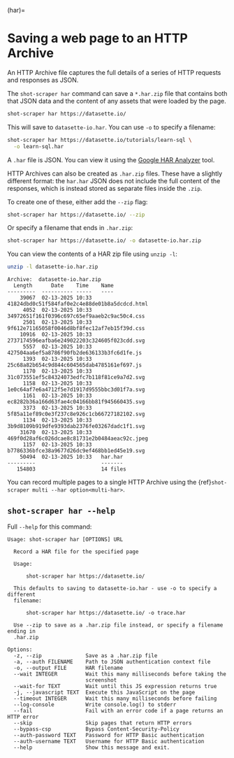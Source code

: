 (har)=

# Saving a web page to an HTTP Archive

An HTTP Archive file captures the full details of a series of HTTP requests and responses as JSON.

The `shot-scraper har` command can save a `*.har.zip` file that contains both that JSON data and the content of any assets that were loaded by the page.
```bash
shot-scraper har https://datasette.io/
```
This will save to `datasette-io.har`. You can use `-o` to specify a filename:
```bash
shot-scraper har https://datasette.io/tutorials/learn-sql \
  -o learn-sql.har
```
A `.har` file is JSON. You can view it using the [Google HAR Analyzer](https://toolbox.googleapps.com/apps/har_analyzer/) tool.

HTTP Archives can also be created as `.har.zip` files. These have a slightly different format: the `har.har` JSON does not include the full content of the responses, which is instead stored as separate files inside the `.zip`.

To create one of these, either add the `--zip` flag:

```bash
shot-scraper har https://datasette.io/ --zip
```
Or specify a filename that ends in `.har.zip`:
```bash
shot-scraper har https://datasette.io/ -o datasette-io.har.zip
```

You can view the contents of a HAR zip file using `unzip -l`:
```bash
unzip -l datasette-io.har.zip
```
```
Archive:  datasette-io.har.zip
  Length      Date    Time    Name
---------  ---------- -----   ----
    39067  02-13-2025 10:33   41824dbd0c51f584faf0e2c4e88de01b8a5dcdcd.html
     4052  02-13-2025 10:33   34972651f161f0396c697c65ef9aaeb2c9ac50c4.css
     2501  02-13-2025 10:33   9f612e71165058f0046d8bf8fec12af7eb15f39d.css
    10916  02-13-2025 10:33   2737174596eafba6e249022203c324605f023cdd.svg
     5557  02-13-2025 10:33   427504aa6ef5a8786f90fb2de636133b3fc6d1fe.js
     1393  02-13-2025 10:33   25c68a82b654c9d844c604565dab4785161ef697.js
     1170  02-13-2025 10:33   31c073551ef5c84324073edfc7b118f81ce9a7d2.svg
     1158  02-13-2025 10:33   1e0c64af7e6a4712f5e7d1917d9555bbc3d01f7a.svg
     1161  02-13-2025 10:33   ec8282b36a166d63fae4c04166bb81f945660435.svg
     3373  02-13-2025 10:33   5f85a11ef89c0e3f237c8e926c1cb66727182102.svg
     1134  02-13-2025 10:33   3b9d8109b919dfe9393dab2376fe03267dadc1f1.svg
    31670  02-13-2025 10:33   469f0d28af6c026dcae8c81731e2b0484aeac92c.jpeg
     1157  02-13-2025 10:33   b7786336bfce38a9677d26dc9ef468bb1ed45e19.svg
    50494  02-13-2025 10:33   har.har
---------                     -------
   154803                     14 files
```

You can record multiple pages to a single HTTP Archive using the {ref}`shot-scraper multi --har option<multi-har>`.

## `shot-scraper har --help`

Full `--help` for this command:

<!-- [[[cog
import cog
from shot_scraper import cli
from click.testing import CliRunner
runner = CliRunner()
result = runner.invoke(cli.cli, ["har", "--help"])
help = result.output.replace("Usage: cli", "Usage: shot-scraper")
cog.out(
    "```\n{}\n```\n".format(help.strip())
)
]]] -->
```
Usage: shot-scraper har [OPTIONS] URL

  Record a HAR file for the specified page

  Usage:

      shot-scraper har https://datasette.io/

  This defaults to saving to datasette-io.har - use -o to specify a different
  filename:

      shot-scraper har https://datasette.io/ -o trace.har

  Use --zip to save as a .har.zip file instead, or specify a filename ending in
  .har.zip

Options:
  -z, --zip              Save as a .har.zip file
  -a, --auth FILENAME    Path to JSON authentication context file
  -o, --output FILE      HAR filename
  --wait INTEGER         Wait this many milliseconds before taking the
                         screenshot
  --wait-for TEXT        Wait until this JS expression returns true
  -j, --javascript TEXT  Execute this JavaScript on the page
  --timeout INTEGER      Wait this many milliseconds before failing
  --log-console          Write console.log() to stderr
  --fail                 Fail with an error code if a page returns an HTTP error
  --skip                 Skip pages that return HTTP errors
  --bypass-csp           Bypass Content-Security-Policy
  --auth-password TEXT   Password for HTTP Basic authentication
  --auth-username TEXT   Username for HTTP Basic authentication
  --help                 Show this message and exit.
```
<!-- [[[end]]] -->
